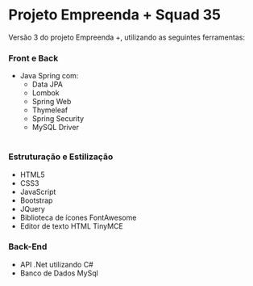 # Projeto Empreenda + Squad 35
<p>Versão 3 do projeto Empreenda +, utilizando as seguintes ferramentas: </p>

### Front e Back

- Java Spring com:
  - Data JPA
  - Lombok
  - Spring Web
  - Thymeleaf
  - Spring Security
  - MySQL Driver
  </br>

### Estruturação e Estilização
- HTML5
- CSS3
- JavaScript
- Bootstrap
- JQuery
- Biblioteca de ícones FontAwesome
- Editor de texto HTML TinyMCE
  </br>
  
### Back-End
- API .Net utilizando C#
- Banco de Dados MySql

